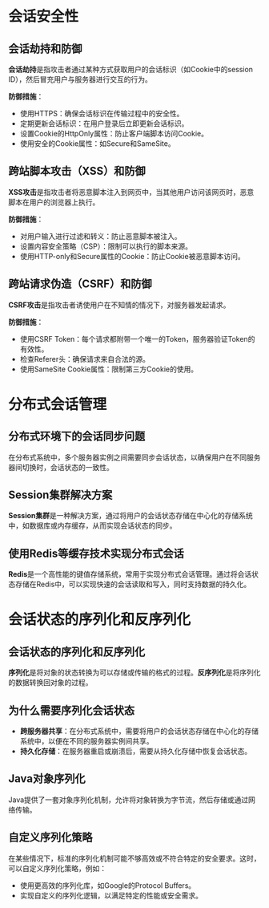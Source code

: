 # 会话安全性

## 会话劫持和防御

**会话劫持**是指攻击者通过某种方式获取用户的会话标识（如Cookie中的session ID），然后冒充用户与服务器进行交互的行为。

**防御措施**：
- 使用HTTPS：确保会话标识在传输过程中的安全性。
- 定期更新会话标识：在用户登录后立即更新会话标识。
- 设置Cookie的HttpOnly属性：防止客户端脚本访问Cookie。
- 使用安全的Cookie属性：如Secure和SameSite。

## 跨站脚本攻击（XSS）和防御

**XSS攻击**是指攻击者将恶意脚本注入到网页中，当其他用户访问该网页时，恶意脚本在用户的浏览器上执行。

**防御措施**：
- 对用户输入进行过滤和转义：防止恶意脚本被注入。
- 设置内容安全策略（CSP）：限制可以执行的脚本来源。
- 使用HTTP-only和Secure属性的Cookie：防止Cookie被恶意脚本访问。

## 跨站请求伪造（CSRF）和防御

**CSRF攻击**是指攻击者诱使用户在不知情的情况下，对服务器发起请求。

**防御措施**：
- 使用CSRF Token：每个请求都附带一个唯一的Token，服务器验证Token的有效性。
- 检查Referer头：确保请求来自合法的源。
- 使用SameSite Cookie属性：限制第三方Cookie的使用。

# 分布式会话管理

## 分布式环境下的会话同步问题

在分布式系统中，多个服务器实例之间需要同步会话状态，以确保用户在不同服务器间切换时，会话状态的一致性。

## Session集群解决方案

**Session集群**是一种解决方案，通过将用户的会话状态存储在中心化的存储系统中，如数据库或内存缓存，从而实现会话状态的同步。

## 使用Redis等缓存技术实现分布式会话

**Redis**是一个高性能的键值存储系统，常用于实现分布式会话管理。通过将会话状态存储在Redis中，可以实现快速的会话读取和写入，同时支持数据的持久化。

# 会话状态的序列化和反序列化

## 会话状态的序列化和反序列化

**序列化**是将对象的状态转换为可以存储或传输的格式的过程。**反序列化**是将序列化的数据转换回对象的过程。

## 为什么需要序列化会话状态

- **跨服务器共享**：在分布式系统中，需要将用户的会话状态存储在中心化的存储系统中，以便在不同的服务器实例间共享。
- **持久化存储**：在服务器重启或崩溃后，需要从持久化存储中恢复会话状态。

## Java对象序列化

Java提供了一套对象序列化机制，允许将对象转换为字节流，然后存储或通过网络传输。

## 自定义序列化策略

在某些情况下，标准的序列化机制可能不够高效或不符合特定的安全要求。这时，可以自定义序列化策略，例如：
- 使用更高效的序列化库，如Google的Protocol Buffers。
- 实现自定义的序列化逻辑，以满足特定的性能或安全需求。